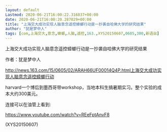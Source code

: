 ```yaml
---
layout: default
Lastmod: 2020-06-21T16:00:22.316837+00:00
date: 2020-06-21T16:00:20.287029+00:00
title: "上海交大成功实现人脑意念遥控蟑螂行动是一抄袭自哈佛大学的研究结果"
author: "犹是梦中人"
tags: [com,上海交大,意念,蟑螂,人脑,遥控,163.,XYS20150607,0605,300,新语丝]
---
```


上海交大成功实现人脑意念遥控蟑螂行动是一抄袭自哈佛大学的研究结果

作者：犹是梦中人

http://news.163.com/15/0605/02/ARAH66UF00014Q4P.html上海交大成功实现人脑意念遥控蟑螂行动

harvard一个博后到墨西哥带workshop，当地本科生搞暑期实习。整个实验的成本大约300美元。

连接可以在油管上看到:

https://www.youtube.com/watch?v=REeFptAnvF8

(XYS20150607)

